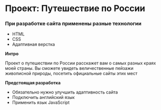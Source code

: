 # Проект: Путешествие по России

### При разработке сайта применены разные технологии

- HTML
- CSS
- Адаптивная верстка

**Интро**

Проект о путешествии по России расскажет вам
о самых разных краях моей страны. Вы сможете увидеть
величественные пейзажи живописной природы, посетить
официальные сайты этих мест

**Предстоящая разработка**

- Обязательно нужно улучшить адаптивность сайта
- Подключить английский язык
- Применить язык JavaScript
